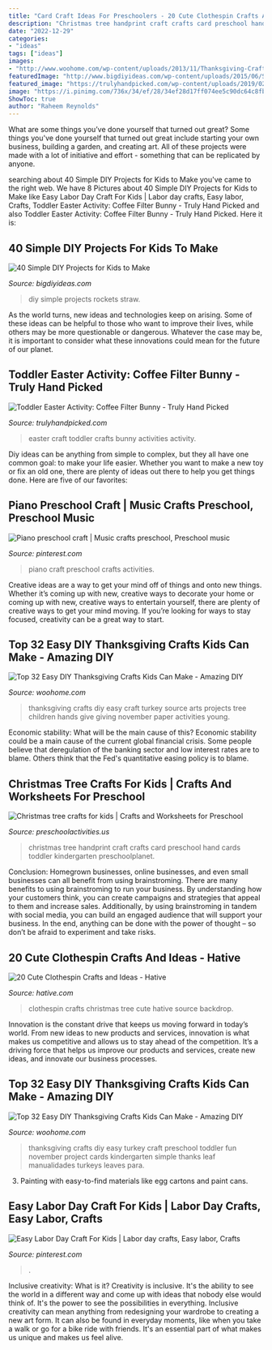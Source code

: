 ```yaml
---
title: "Card Craft Ideas For Preschoolers - 20 Cute Clothespin Crafts And Ideas"
description: "Christmas tree handprint craft crafts card preschool hand cards toddler kindergarten preschoolplanet"
date: "2022-12-29"
categories:
- "ideas"
tags: ["ideas"]
images:
- "http://www.woohome.com/wp-content/uploads/2013/11/Thanksgiving-Crafts-Kids-Can-Make-3.jpg"
featuredImage: "http://www.bigdiyideas.com/wp-content/uploads/2015/06/STRAW-ROCKETS.jpg"
featured_image: "https://trulyhandpicked.com/wp-content/uploads/2019/02/toddler-activities-15510781378n4kg.jpg"
image: "https://i.pinimg.com/736x/34/ef/28/34ef28d17ff074ee5c90dc64c8fb5676.jpg"
ShowToc: true
author: "Raheem Reynolds"
---
```



What are some things you’ve done yourself that turned out great?
Some things you've done yourself that turned out great include starting your own business, building a garden, and creating art. All of these projects were made with a lot of initiative and effort - something that can be replicated by anyone.

	

		
searching about 40 Simple DIY Projects for Kids to Make you've came to the right web. We have 8 Pictures about 40 Simple DIY Projects for Kids to Make like Easy Labor Day Craft For Kids | Labor day crafts, Easy labor, Crafts, Toddler Easter Activity: Coffee Filter Bunny - Truly Hand Picked and also Toddler Easter Activity: Coffee Filter Bunny - Truly Hand Picked. Here it is:
		
    
## 40 Simple DIY Projects For Kids To Make

<img loading=lazy src="http://www.bigdiyideas.com/wp-content/uploads/2015/06/STRAW-ROCKETS.jpg" onerror="this.onerror=null;this.src='https://tse3.mm.bing.net/th?id=OIP.ABGnq94EkMfikPsLBJ_PIwHaKh&amp;pid=15.1';" alt="40 Simple DIY Projects for Kids to Make">

_Source: bigdiyideas.com_

>diy simple projects rockets straw. 

	

As the world turns, new ideas and technologies keep on arising. Some of these ideas can be helpful to those who want to improve their lives, while others may be more questionable or dangerous. Whatever the case may be, it is important to consider what these innovations could mean for the future of our planet.

    
## Toddler Easter Activity: Coffee Filter Bunny - Truly Hand Picked

<img loading=lazy src="https://trulyhandpicked.com/wp-content/uploads/2019/02/toddler-activities-15510781378n4kg.jpg" onerror="this.onerror=null;this.src='https://tse2.mm.bing.net/th?id=OIP.y7YtqocWdTMbeRn0qvmNTwHaJ3&amp;pid=15.1';" alt="Toddler Easter Activity: Coffee Filter Bunny - Truly Hand Picked">

_Source: trulyhandpicked.com_

>easter craft toddler crafts bunny activities activity. 

	

Diy ideas can be anything from simple to complex, but they all have one common goal: to make your life easier. Whether you want to make a new toy or fix an old one, there are plenty of ideas out there to help you get things done. Here are five of our favorites: 

    
## Piano Preschool Craft | Music Crafts Preschool, Preschool Music

<img loading=lazy src="https://i.pinimg.com/736x/77/68/08/7768089c11701fb613775b48c42cdffa--piano-crafts-craft-patterns.jpg" onerror="this.onerror=null;this.src='https://tse2.mm.bing.net/th?id=OIP.Nu_MJwOCxiQb41_RxBFmKAAAAA&amp;pid=15.1';" alt="Piano preschool craft | Music crafts preschool, Preschool music">

_Source: pinterest.com_

>piano craft preschool crafts activities. 

	

Creative ideas are a way to get your mind off of things and onto new things. Whether it’s coming up with new, creative ways to decorate your home or coming up with new, creative ways to entertain yourself, there are plenty of creative ways to get your mind moving. If you’re looking for ways to stay focused, creativity can be a great way to start.

    
## Top 32 Easy DIY Thanksgiving Crafts Kids Can Make - Amazing DIY

<img loading=lazy src="http://www.woohome.com/wp-content/uploads/2013/11/Thanksgiving-Crafts-Kids-Can-Make-18.jpg" onerror="this.onerror=null;this.src='https://tse3.mm.bing.net/th?id=OIP.zuZf68lY4SK0b5a1qaxIWgHaJ4&amp;pid=15.1';" alt="Top 32 Easy DIY Thanksgiving Crafts Kids Can Make - Amazing DIY">

_Source: woohome.com_

>thanksgiving crafts diy easy craft turkey source arts projects tree children hands give giving november paper activities young. 

	

Economic stability: What will be the main cause of this?
Economic stability could be a main cause of the current global financial crisis. Some people believe that deregulation of the banking sector and low interest rates are to blame. Others think that the Fed's quantitative easing policy is to blame.

    
## Christmas Tree Crafts For Kids | Crafts And Worksheets For Preschool

<img loading=lazy src="http://www.preschoolactivities.us/wp-content/uploads/2014/12/Kids-Christmas-Card-Craft-handprint-northstory.ca_.jpg" onerror="this.onerror=null;this.src='https://tse3.mm.bing.net/th?id=OIP.7Wc12vfPC5ZxHNYsYQm2BAHaLM&amp;pid=15.1';" alt="Christmas tree crafts for kids | Crafts and Worksheets for Preschool">

_Source: preschoolactivities.us_

>christmas tree handprint craft crafts card preschool hand cards toddler kindergarten preschoolplanet. 

	

Conclusion: Homegrown businesses, online businesses, and even small businesses can all benefit from using brainstroming.
There are many benefits to using brainstroming to run your business. By understanding how your customers think, you can create campaigns and strategies that appeal to them and increase sales. Additionally, by using brainstroming in tandem with social media, you can build an engaged audience that will support your business. In the end, anything can be done with the power of thought – so don’t be afraid to experiment and take risks.

    
## 20 Cute Clothespin Crafts And Ideas - Hative

<img loading=lazy src="https://hative.com/wp-content/uploads/2014/11/clothespin-crafts/13-clothespin-christmas-tree.jpg" onerror="this.onerror=null;this.src='https://tse4.mm.bing.net/th?id=OIP.2UxlKklp5793X9VPlsNlMwHaKZ&amp;pid=15.1';" alt="20 Cute Clothespin Crafts and Ideas - Hative">

_Source: hative.com_

>clothespin crafts christmas tree cute hative source backdrop. 

	

Innovation is the constant drive that keeps us moving forward in today’s world. From new ideas to new products and services, innovation is what makes us competitive and allows us to stay ahead of the competition. It’s a driving force that helps us improve our products and services, create new ideas, and innovate our business processes.

    
## Top 32 Easy DIY Thanksgiving Crafts Kids Can Make - Amazing DIY

<img loading=lazy src="http://www.woohome.com/wp-content/uploads/2013/11/Thanksgiving-Crafts-Kids-Can-Make-3.jpg" onerror="this.onerror=null;this.src='https://tse1.mm.bing.net/th?id=OIP.NRj5gPZTk6OYo8oqFRoG2gHaLG&amp;pid=15.1';" alt="Top 32 Easy DIY Thanksgiving Crafts Kids Can Make - Amazing DIY">

_Source: woohome.com_

>thanksgiving crafts diy easy turkey craft preschool toddler fun november project cards kindergarten simple thanks leaf manualidades turkeys leaves para. 

	

3. Painting with easy-to-find materials like egg cartons and paint cans.

    
## Easy Labor Day Craft For Kids | Labor Day Crafts, Easy Labor, Crafts

<img loading=lazy src="https://i.pinimg.com/736x/34/ef/28/34ef28d17ff074ee5c90dc64c8fb5676.jpg" onerror="this.onerror=null;this.src='https://tse4.mm.bing.net/th?id=OIP.nFgYd8sMOQdhG26uoBUccwHaLH&amp;pid=15.1';" alt="Easy Labor Day Craft For Kids | Labor day crafts, Easy labor, Crafts">

_Source: pinterest.com_

>. 

	

Inclusive creativity: What is it?
Creativity is inclusive. It's the ability to see the world in a different way and come up with ideas that nobody else would think of. It's the power to see the possibilities in everything. Inclusive creativity can mean anything from redesigning your wardrobe to creating a new art form. It can also be found in everyday moments, like when you take a walk or go for a bike ride with friends. It's an essential part of what makes us unique and makes us feel alive.

